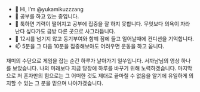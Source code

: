 - 👋 Hi, I’m @yukamikuzzzang
- 👀 공부를 하고 있는 중입니다.
- 🌱 툭하면 기력이 떨어지고 공부에 집중을 잘 하지 못합니다. 무엇보다 의욕이 자라난다 싶다가도 금방 다른 곳으로 사그라듭니다.
- 💞️ 12시를 넘기지 않고 동기부여와 함꼐 잠에 들고 일어날때에 컨디션을 기억합니다.
- 📫 5분을 그 다음 10분을 집중해보아도 어려우면 운동을 하고 옵니다.

재미의 수단으로 게임을 잡는 순간 하루가 날아가기 일쑤입니다.
서까남님의 영상 하나를 보았습니다. 나의 미래보다 지금 당장에 하루를 바꾸기 위해 노력하겠습니다.
마지막으로 저 혼자만의 힘으로는 그 어떠한 것도 제대로 끝마칠 수 없음을 알기에 유일하게 의지할 수 있는 그 분을 믿으며 나아가겠습니다.

<!---
yukamikuzzzang/yukamikuzzzang is a ✨ special ✨ repository because its `README.md` (this file) appears on your GitHub profile.
You can click the Preview link to take a look at your changes. Amen.
--->
